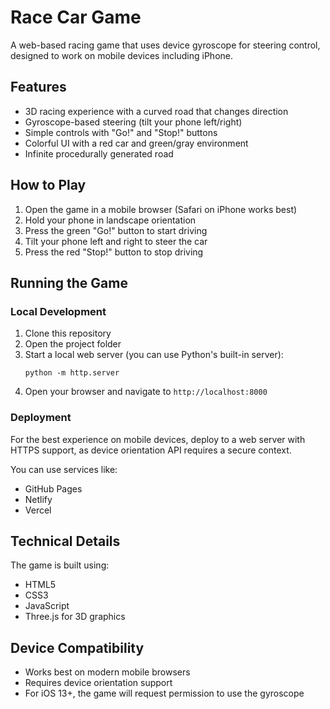 # Race Car Game

A web-based racing game that uses device gyroscope for steering control, designed to work on mobile devices including iPhone.

## Features

- 3D racing experience with a curved road that changes direction
- Gyroscope-based steering (tilt your phone left/right)
- Simple controls with "Go!" and "Stop!" buttons
- Colorful UI with a red car and green/gray environment
- Infinite procedurally generated road

## How to Play

1. Open the game in a mobile browser (Safari on iPhone works best)
2. Hold your phone in landscape orientation
3. Press the green "Go!" button to start driving
4. Tilt your phone left and right to steer the car
5. Press the red "Stop!" button to stop driving

## Running the Game

### Local Development

1. Clone this repository
2. Open the project folder
3. Start a local web server (you can use Python's built-in server):
   ```
   python -m http.server
   ```
4. Open your browser and navigate to `http://localhost:8000`

### Deployment

For the best experience on mobile devices, deploy to a web server with HTTPS support, as device orientation API requires a secure context.

You can use services like:
- GitHub Pages
- Netlify
- Vercel

## Technical Details

The game is built using:
- HTML5
- CSS3
- JavaScript
- Three.js for 3D graphics

## Device Compatibility

- Works best on modern mobile browsers
- Requires device orientation support
- For iOS 13+, the game will request permission to use the gyroscope 